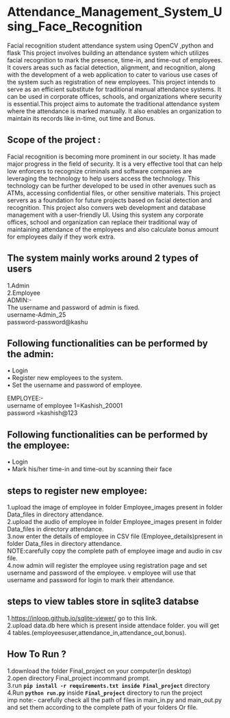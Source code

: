 # Attendance_Management_System_Using_Face_Recognition
Facial recognition student attendance system using OpenCV ,python and flask
This project involves building an attendance system which utilizes facial recognition to mark the presence, time-in, and time-out of employees. It covers areas such as facial detection, alignment, and recognition, along with the development of a web application to cater to various use cases of the system such as registration of new employees. This project intends to serve as an efficient substitute for traditional manual attendance systems. It can be used in corporate offices, schools, and 
organizations where security is essential.This project aims to automate the traditional attendance system where the attendance is marked manually. It also enables an organization to maintain its records like in-time, out time and Bonus. 

## Scope of the project :

Facial recognition is becoming more prominent in our society. It has made major progress in the field of security. It is a very effective tool that can help low 
enforcers to recognize criminals and software companies are leveraging the technology to help users access the technology. This technology can be further developed to be used in other avenues such as ATMs, accessing confidential files, or other sensitive materials. This project servers as a foundation for future projects based on facial detection and recognition. This project also convers web development and database management with a user-friendly UI. Using this system any corporate offices, school and organization can replace their traditional way of maintaining attendance of the employees and also calculate bonus amount for employees daily if they work extra.

## The system mainly works around 2 types of users

1.Admin <br>
2.Employee <br>
ADMIN:- <br>
 The username and password of admin is fixed. <br>
               username-Admin_25 <br>
               password-password@kashu <br>
## Following functionalities can be performed by the admin:
• Login <br>
• Register new employees to the system. <br>
• Set the username and password of employee. <br>

EMPLOYEE:- <br>
 username of employee 1=Kashish_20001 <br>
              password =kashish@123 <br>
## Following functionalities can be performed by the employee: <br>
• Login <br>
• Mark his/her time-in and time-out by scanning their face <br>

## steps to register new employee: <br>
1.upload the image of employee in folder Employee_images present in folder Data_files in directory attendance. <br>
2.upload the audio of employee in folder Employee_images present in folder Data_files in directory attendance. <br>
3.now enter the details of employee in CSV file (Employee_details)present in folder Data_files in directory attendance. <br>
   NOTE:carefully copy the complete path of employee image and audio in csv file. <br>
4.now admin will register the employee using registration page and set username and password of the employee. v
  employee will use that username and password for login to mark their attendance. <br>
  
## steps to view tables store in sqlite3 databse
1.https://inloop.github.io/sqlite-viewer/ go to this link. <br>
2.upload data.db here which is present inside attendace folder. you will get 4 tables.(employeesuser,attendance_in,attendance_out,bonus). <br>
  
## How To Run ?  
1.download the folder Final_project on your computer(in desktop) <br>
2.open directory Final_project incommand prompt. <br>
3.run **``` pip install -r requirements.txt inside Final_project ```** directory <br>
4.Run **``` python run.py ```** inside **``` Final_project ```** directory to run the project <br>
  imp note:- carefully check all the path of files in main_in.py and main_out.py and set them according to the complete path of your folders Or file.
